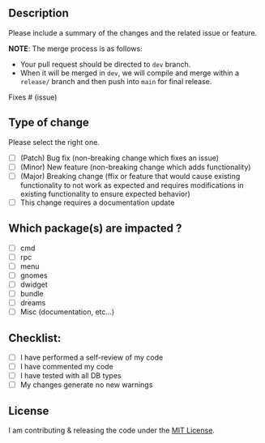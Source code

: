 <!-- Be sure that your work is based off `dev` branch. -->

## Description

Please include a summary of the changes and the related issue or feature.

**NOTE**: The merge process is as follows:
- Your pull request should be directed to `dev` branch. 
- When it will be merged in `dev`, we will compile and merge within a `release/` branch and then push into `main` for final release.

Fixes # (issue)

## Type of change

Please select the right one.

- [ ] (Patch) Bug fix (non-breaking change which fixes an issue)
- [ ] (Minor) New feature (non-breaking change which adds functionality)
- [ ] (Major) Breaking change (ffix or feature that would cause existing functionality to not work as expected and requires modifications in existing functionality to ensure expected behavior)
- [ ] This change requires a documentation update

## Which package(s) are impacted ?

  - [ ] cmd
  - [ ] rpc
  - [ ] menu
  - [ ] gnomes
  - [ ] dwidget
  - [ ] bundle
  - [ ] dreams
  - [ ] Misc (documentation, etc...)

## Checklist:

- [ ] I have performed a self-review of my code
- [ ] I have commented my code
- [ ] I have tested with all DB types
- [ ] My changes generate no new warnings

## License

I am contributing & releasing the code under the [MIT License](https://raw.githubusercontent.com/dReam-dApps/dReams/main/LICENSE).